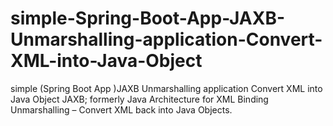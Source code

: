 # simple-Spring-Boot-App-JAXB-Unmarshalling-application-Convert-XML-into-Java-Object
 simple (Spring Boot App )JAXB Unmarshalling application Convert XML into Java Object   JAXB; formerly Java Architecture for XML Binding Unmarshalling – Convert XML back into Java Objects.
